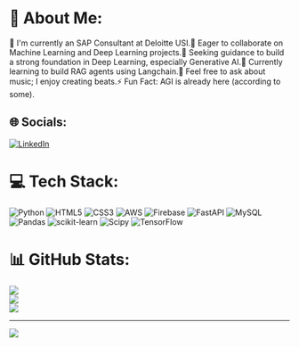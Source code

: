 <!---
- 👋 Hi, I’m @Amanbatra03
- 👀 I’m interested in Data
- 🌱 I’m currently learning ML/DL
- 💞️ I’m looking to collaborate on machine learning or deep learning processes
- 📫 How to reach me on my cellphone - +91-7389957276
- 😄 Pronouns: He/Him
- ⚡ Fun fact: AI can actually be creative!
--->
<!---
Amanbatra03/Amanbatra03 is a ✨ special ✨ repository because its `README.md` (this file) appears on your GitHub profile.
You can click the Preview link to take a look at your changes.
--->
# 💫 About Me:
👋 I'm currently an SAP Consultant at Deloitte USI.👀 Eager to collaborate on Machine Learning and Deep Learning projects.🌱 Seeking guidance to build a strong foundation in Deep Learning, especially Generative AI.🚧 Currently learning to build RAG agents using Langchain.💞️ Feel free to ask about music; I enjoy creating beats.⚡ Fun Fact: AGI is already here (according to some).


## 🌐 Socials:
[![LinkedIn](https://img.shields.io/badge/LinkedIn-%230077B5.svg?logo=linkedin&logoColor=white)](https://linkedin.com/in/https://www.linkedin.com/in/aman-batra/) 

# 💻 Tech Stack:
![Python](https://img.shields.io/badge/python-3670A0?style=for-the-badge&logo=python&logoColor=ffdd54) ![HTML5](https://img.shields.io/badge/html5-%23E34F26.svg?style=for-the-badge&logo=html5&logoColor=white) ![CSS3](https://img.shields.io/badge/css3-%231572B6.svg?style=for-the-badge&logo=css3&logoColor=white) ![AWS](https://img.shields.io/badge/AWS-%23FF9900.svg?style=for-the-badge&logo=amazon-aws&logoColor=white) ![Firebase](https://img.shields.io/badge/firebase-%23039BE5.svg?style=for-the-badge&logo=firebase) ![FastAPI](https://img.shields.io/badge/FastAPI-005571?style=for-the-badge&logo=fastapi) ![MySQL](https://img.shields.io/badge/mysql-4479A1.svg?style=for-the-badge&logo=mysql&logoColor=white) ![Pandas](https://img.shields.io/badge/pandas-%23150458.svg?style=for-the-badge&logo=pandas&logoColor=white) ![scikit-learn](https://img.shields.io/badge/scikit--learn-%23F7931E.svg?style=for-the-badge&logo=scikit-learn&logoColor=white) ![Scipy](https://img.shields.io/badge/SciPy-%230C55A5.svg?style=for-the-badge&logo=scipy&logoColor=%white) ![TensorFlow](https://img.shields.io/badge/TensorFlow-%23FF6F00.svg?style=for-the-badge&logo=TensorFlow&logoColor=white)
# 📊 GitHub Stats:
![](https://github-readme-stats.vercel.app/api?username=Amanbatra03&theme=dark&hide_border=true&include_all_commits=false&count_private=true)<br/>
![](https://github-readme-streak-stats.herokuapp.com/?user=Amanbatra03&theme=dark&hide_border=true)<br/>
![](https://github-readme-stats.vercel.app/api/top-langs/?username=Amanbatra03&theme=dark&hide_border=true&include_all_commits=false&count_private=true&layout=compact)

---
[![](https://visitcount.itsvg.in/api?id=Amanbatra03&icon=0&color=0)](https://visitcount.itsvg.in)

<!-- Proudly created with GPRM ( https://gprm.itsvg.in ) -->
